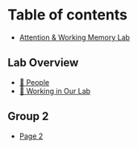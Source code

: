 # Table of contents

* [Attention & Working Memory Lab](README.md)

## Lab Overview

* [🙋 People](lab-overview/people.md)
* [🥼 Working in Our Lab](lab-overview/working-in-our-lab.md)

## Group 2

* [Page 2](group-2/page-2.md)
